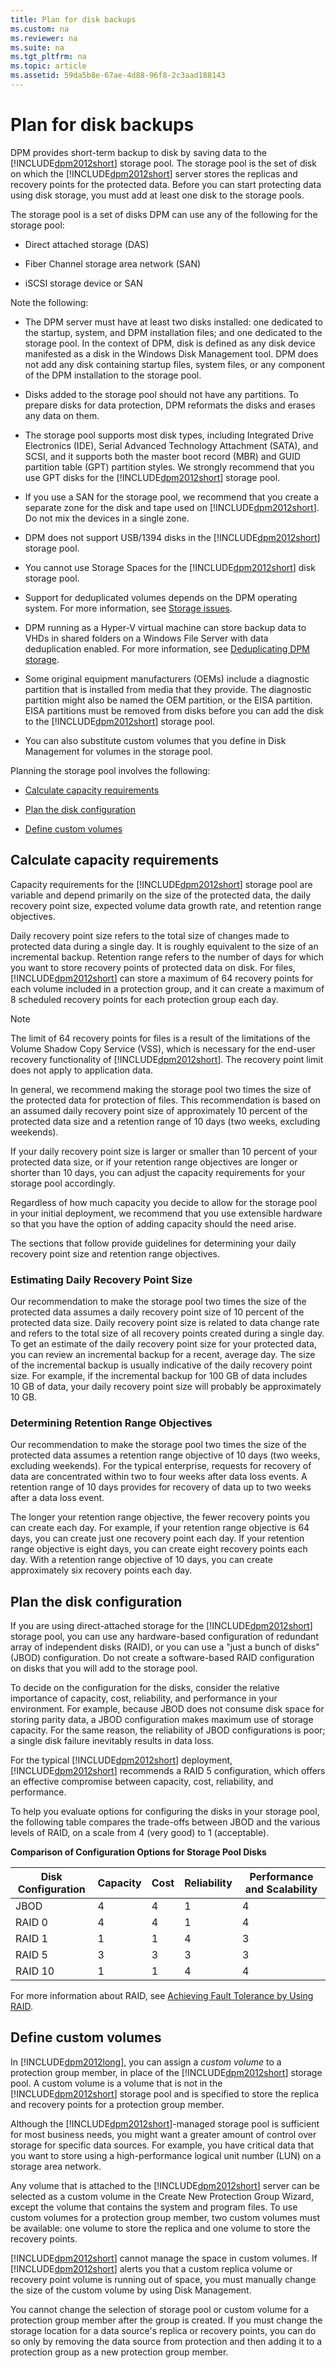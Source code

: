 ```yaml
---
title: Plan for disk backups
ms.custom: na
ms.reviewer: na
ms.suite: na
ms.tgt_pltfrm: na
ms.topic: article
ms.assetid: 59da5b8e-67ae-4d88-96f8-2c3aad188143
---
```

# Plan for disk backups
DPM provides short\-term backup to disk by saving data to the [!INCLUDE[dpm2012short](../Token/dpm2012short_md.md)] storage pool. The storage pool is the set of disk on which the [!INCLUDE[dpm2012short](../Token/dpm2012short_md.md)] server stores the replicas and recovery points for the protected data. Before you can start protecting data using disk storage, you must add at least one disk to the storage pools.

The storage pool is a set of disks DPM can use any of the following for the storage pool:

-   Direct attached storage \(DAS\)

-   Fiber Channel storage area network \(SAN\)

-   iSCSI storage device or SAN

Note the following:

-   The DPM server must have at least two disks installed: one dedicated to the startup, system, and DPM installation files; and one dedicated to the storage pool. In the context of DPM, disk is defined as any disk device manifested as a disk in the Windows Disk Management tool. DPM does not add any disk containing startup files, system files, or any component of the DPM installation to the storage pool.

-   Disks added to the storage pool should not have any partitions. To prepare disks for data protection, DPM reformats the disks and erases any data on them.

-   The storage pool supports most disk types, including Integrated Drive Electronics \(IDE\), Serial Advanced Technology Attachment \(SATA\), and SCSI, and it supports both the master boot record \(MBR\) and GUID partition table \(GPT\) partition styles. We strongly recommend that you use GPT disks for the [!INCLUDE[dpm2012short](../Token/dpm2012short_md.md)] storage pool.

-   If you use a SAN for the storage pool, we recommend that you create a separate zone for the disk and tape used on [!INCLUDE[dpm2012short](../Token/dpm2012short_md.md)]. Do not mix the devices in a single zone.

-   DPM does not support USB\/1394 disks in the [!INCLUDE[dpm2012short](../Token/dpm2012short_md.md)] storage pool.

-   You cannot use Storage Spaces for the [!INCLUDE[dpm2012short](../Token/dpm2012short_md.md)] disk storage pool.

-   Support for deduplicated volumes depends on the DPM operating system. For more information, see [Storage issues](assetId:///3e0cd491-3757-4727-90db-eca0c3e6f7fc#BKMK_Storage).

-   DPM running as a Hyper\-V virtual machine can store backup data to VHDs in shared folders on a Windows File Server with data deduplication enabled. For more information, see [Deduplicating DPM storage](assetId:///a681ca08-bf1c-40b6-a9b7-c6fbbc76aeb5).

-   Some original equipment manufacturers \(OEMs\) include a diagnostic partition that is installed from media that they provide. The diagnostic partition might also be named the OEM partition, or the EISA partition. EISA partitions must be removed from disks before you can add the disk to the [!INCLUDE[dpm2012short](../Token/dpm2012short_md.md)] storage pool.

-   You can also substitute custom volumes that you define in Disk Management for volumes in the storage pool.

Planning the storage pool involves the following:

-   [Calculate capacity requirements](#BKMK_Capacity)

-   [Plan the disk configuration](#BKMK_PlanDisk)

-   [Define custom volumes](#BKMK_Custom)

## <a name="BKMK_Capacity"></a>Calculate capacity requirements
Capacity requirements for the [!INCLUDE[dpm2012short](../Token/dpm2012short_md.md)] storage pool are variable and depend primarily on the size of the protected data, the daily recovery point size, expected volume data growth rate, and retention range objectives.

Daily recovery point size refers to the total size of changes made to protected data during a single day. It is roughly equivalent to the size of an incremental backup. Retention range refers to the number of days for which you want to store recovery points of protected data on disk. For files, [!INCLUDE[dpm2012short](../Token/dpm2012short_md.md)] can store a maximum of 64 recovery points for each volume included in a protection group, and it can create a maximum of 8 scheduled recovery points for each protection group each day.

> [!NOTE]
> The limit of 64 recovery points for files is a result of the limitations of the Volume Shadow Copy Service \(VSS\), which is necessary for the end\-user recovery functionality of [!INCLUDE[dpm2012short](../Token/dpm2012short_md.md)]. The recovery point limit does not apply to application data.

In general, we recommend making the storage pool two times the size of the protected data for protection of files. This recommendation is based on an assumed daily recovery point size of approximately 10 percent of the protected data size and a retention range of 10 days \(two weeks, excluding weekends\).

If your daily recovery point size is larger or smaller than 10 percent of your protected data size, or if your retention range objectives are longer or shorter than 10 days, you can adjust the capacity requirements for your storage pool accordingly.

Regardless of how much capacity you decide to allow for the storage pool in your initial deployment, we recommend that you use extensible hardware so that you have the option of adding capacity should the need arise.

The sections that follow provide guidelines for determining your daily recovery point size and retention range objectives.

### Estimating Daily Recovery Point Size
Our recommendation to make the storage pool two times the size of the protected data assumes a daily recovery point size of 10 percent of the protected data size. Daily recovery point size is related to data change rate and refers to the total size of all recovery points created during a single day. To get an estimate of the daily recovery point size for your protected data, you can review an incremental backup for a recent, average day. The size of the incremental backup is usually indicative of the daily recovery point size. For example, if the incremental backup for 100 GB of data includes 10 GB of data, your daily recovery point size will probably be approximately 10 GB.

### Determining Retention Range Objectives
Our recommendation to make the storage pool two times the size of the protected data assumes a retention range objective of 10 days \(two weeks, excluding weekends\). For the typical enterprise, requests for recovery of data are concentrated within two to four weeks after data loss events. A retention range of 10 days provides for recovery of data up to two weeks after a data loss event.

The longer your retention range objective, the fewer recovery points you can create each day. For example, if your retention range objective is 64 days, you can create just one recovery point each day. If your retention range objective is eight days, you can create eight recovery points each day. With a retention range objective of 10 days, you can create approximately six recovery points each day.

## <a name="BKMK_PlanDisk"></a>Plan the disk configuration
If you are using direct\-attached storage for the [!INCLUDE[dpm2012short](../Token/dpm2012short_md.md)] storage pool, you can use any hardware\-based configuration of redundant array of independent disks \(RAID\), or you can use a "just a bunch of disks" \(JBOD\) configuration. Do not create a software\-based RAID configuration on disks that you will add to the storage pool.

To decide on the configuration for the disks, consider the relative importance of capacity, cost, reliability, and performance in your environment. For example, because JBOD does not consume disk space for storing parity data, a JBOD configuration makes maximum use of storage capacity. For the same reason, the reliability of JBOD configurations is poor; a single disk failure inevitably results in data loss.

For the typical [!INCLUDE[dpm2012short](../Token/dpm2012short_md.md)] deployment, [!INCLUDE[dpm2012short](../Token/dpm2012short_md.md)] recommends a RAID 5 configuration, which offers an effective compromise between capacity, cost, reliability, and performance.

To help you evaluate options for configuring the disks in your storage pool, the following table compares the trade\-offs between JBOD and the various levels of RAID, on a scale from 4 \(very good\) to 1 \(acceptable\).

**Comparison of Configuration Options for Storage Pool Disks**

|Disk Configuration|Capacity|Cost|Reliability|Performance and Scalability|
|----------------------|------------|--------|---------------|-------------------------------|
|JBOD|4|4|1|4|
|RAID 0|4|4|1|4|
|RAID 1|1|1|4|3|
|RAID 5|3|3|3|3|
|RAID 10|1|1|4|4|

For more information about RAID, see [Achieving Fault Tolerance by Using RAID](http://go.microsoft.com/fwlink/?LinkId=46086).

## <a name="BKMK_Custom"></a>Define custom volumes
In [!INCLUDE[dpm2012long](../Token/dpm2012long_md.md)], you can assign a *custom volume* to a protection group member, in place of the [!INCLUDE[dpm2012short](../Token/dpm2012short_md.md)] storage pool. A custom volume is a volume that is not in the [!INCLUDE[dpm2012short](../Token/dpm2012short_md.md)] storage pool and is specified to store the replica and recovery points for a protection group member.

Although the [!INCLUDE[dpm2012short](../Token/dpm2012short_md.md)]\-managed storage pool is sufficient for most business needs, you might want a greater amount of control over storage for specific data sources. For example, you have critical data that you want to store using a high\-performance logical unit number \(LUN\) on a storage area network.

Any volume that is attached to the [!INCLUDE[dpm2012short](../Token/dpm2012short_md.md)] server can be selected as a custom volume in the Create New Protection Group Wizard, except the volume that contains the system and program files. To use custom volumes for a protection group member, two custom volumes must be available: one volume to store the replica and one volume to store the recovery points.

[!INCLUDE[dpm2012short](../Token/dpm2012short_md.md)] cannot manage the space in custom volumes. If [!INCLUDE[dpm2012short](../Token/dpm2012short_md.md)] alerts you that a custom replica volume or recovery point volume is running out of space, you must manually change the size of the custom volume by using Disk Management.

You cannot change the selection of storage pool or custom volume for a protection group member after the group is created. If you must change the storage location for a data source's replica or recovery points, you can do so only by removing the data source from protection and then adding it to a protection group as a new protection group member.

